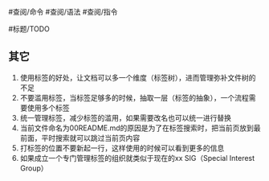 #查阅/命令
#查阅/语法
#查阅/指令

#标题/TODO

## 其它
1. 使用标签的好处，让文档可以多一个维度（标签树），进而管理弥补文件树的不足
2. 不要滥用标签，当标签足够多的时候，抽取一层（标签的抽象），一个流程需要使用多个标签
3. 统一管理标签，减少标签的滥用，如果需要改名也可以统一进行替换
4. 当前文件命名为00README.md的原因是为了在标签搜索时，把当前页放到最前面，平时搜索就可以跳过当前页内容
5. 打标签的位置不要新起一行，这样使用的时候可以看到更多的信息
6. 如果成立一个专门管理标签的组织就类似于现在的xx SIG（Special Interest Group）